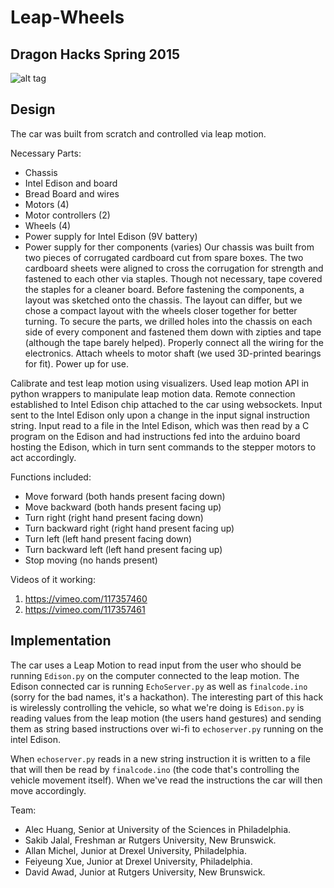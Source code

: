 # Leap-Wheels
## Dragon Hacks Spring 2015

![alt tag](http://i.imgur.com/ajAa2Ic.jpg)
## Design
The car was built from scratch and controlled via leap motion.

Necessary Parts:
  - Chassis
  - Intel Edison and board
  - Bread Board and wires
  - Motors (4)
  - Motor controllers (2)
  - Wheels (4)
  - Power supply for Intel Edison (9V battery)
  - Power supply for ther components (varies)
Our chassis was built from two pieces of corrugated cardboard cut from spare boxes. The two cardboard sheets were aligned to cross the corrugation for strength and fastened to each other via staples. Though not necessary, tape covered the staples for a cleaner board.
Before fastening the components, a layout was sketched onto the chassis. The layout can differ, but we chose a compact layout with the wheels closer together for better turning. To secure the parts, we drilled holes into the chassis on each side of every component and fastened them down with zipties and tape (although the tape barely helped).
Properly connect all the wiring for the electronics. Attach wheels to motor shaft (we used 3D-printed bearings for fit). Power up for use.

Calibrate and test leap motion using visualizers.
Used leap motion API in python wrappers to manipulate leap motion data.
Remote connection established to Intel Edison chip attached to the car using websockets.
Input sent to the Intel Edison only upon a change in the input signal instruction string.
Input read to a file in the Intel Edison, which was then read by a C program on the Edison and had instructions fed into the arduino board hosting the Edison, which in turn sent commands to the stepper motors to act accordingly.

Functions included:
  - Move forward (both hands present facing down)
  - Move backward (both hands present facing up)
  - Turn right (right hand present facing down)
  - Turn backward right (right hand present facing up)
  - Turn left (left hand present facing down)
  - Turn backward left (left hand present facing up)
  - Stop moving (no hands present)

Videos of it working:
  1. https://vimeo.com/117357460
  2. https://vimeo.com/117357461

## Implementation
The car uses a Leap Motion to read input from the user who should be running `Edison.py` on the computer connected to the leap motion.
The Edison connected car is running `EchoServer.py` as well as `finalcode.ino` (sorry for the bad names, it's a hackathon).
The interesting part of this hack is wirelessly controlling the vehicle, so what we're doing is `Edison.py` is reading values from the leap motion (the users hand gestures) and sending them as string based instructions over wi-fi to `echoserver.py` running on the intel Edison.

When `echoserver.py` reads in a new string instruction it is written to a file that will then be read by `finalcode.ino` (the code that's controlling the vehicle movement itself). When we've read the instructions the car will then move accordingly.

Team:
- Alec Huang, Senior at University of the Sciences in Philadelphia.
- Sakib Jalal, Freshman ar Rutgers University, New Brunswick.
- Allan Michel, Junior at Drexel University, Philadelphia.
- Feiyeung Xue, Junior at Drexel University, Philadelphia.
- David Awad, Junior at Rutgers University, New Brunswick.
